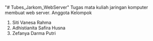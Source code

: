 "# Tubes_Jarkom_WebServer" 
Tugas mata kuliah jaringan komputer membuat web server.
Anggota Kelompok
1. Siti Vanesa Rahma
2. Adhistianita Safira Husna
3. Zefanya Darma Putri
